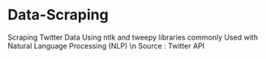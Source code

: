 # Data-Scraping
Scraping Twitter Data Using ntlk and tweepy libraries commonly Used with Natural Language Processing (NLP) \n
Source : Twitter API
